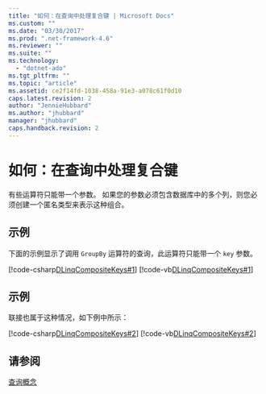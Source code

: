 ```yaml
---
title: "如何：在查询中处理复合键 | Microsoft Docs"
ms.custom: ""
ms.date: "03/30/2017"
ms.prod: ".net-framework-4.6"
ms.reviewer: ""
ms.suite: ""
ms.technology: 
  - "dotnet-ado"
ms.tgt_pltfrm: ""
ms.topic: "article"
ms.assetid: ce2f14fd-1038-458a-91e3-a078c61f0d10
caps.latest.revision: 2
author: "JennieHubbard"
ms.author: "jhubbard"
manager: "jhubbard"
caps.handback.revision: 2
---
```

# 如何：在查询中处理复合键
有些运算符只能带一个参数。  如果您的参数必须包含数据库中的多个列，则您必须创建一个匿名类型来表示这种组合。  
  
## 示例  
 下面的示例显示了调用 `GroupBy` 运算符的查询，此运算符只能带一个 `key` 参数。  
  
 [!code-csharp[DLinqCompositeKeys#1](../../../../../../samples/snippets/csharp/VS_Snippets_Data/DLinqCompositeKeys/cs/Program.cs#1)]
 [!code-vb[DLinqCompositeKeys#1](../../../../../../samples/snippets/visualbasic/VS_Snippets_Data/DLinqCompositeKeys/vb/Module1.vb#1)]  
  
## 示例  
 联接也属于这种情况，如下例中所示：  
  
 [!code-csharp[DLinqCompositeKeys#2](../../../../../../samples/snippets/csharp/VS_Snippets_Data/DLinqCompositeKeys/cs/Program.cs#2)]
 [!code-vb[DLinqCompositeKeys#2](../../../../../../samples/snippets/visualbasic/VS_Snippets_Data/DLinqCompositeKeys/vb/Module1.vb#2)]  
  
## 请参阅  
 [查询概念](../../../../../../docs/framework/data/adonet/sql/linq/query-concepts.md)